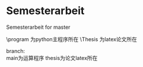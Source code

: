 # Semesterarbeit
Semesterarbeit for master

\program  为python主程序所在
\Thesis   为latex论文所在

branch:    
main为运算程序
thesis为论文latex所在
